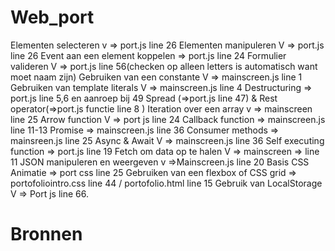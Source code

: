 # Web_port
Elementen selecteren v => port.js line 26
Elementen manipuleren V => port.js line 26
Event aan een element koppelen => port.js line 24
Formulier valideren V => port.js line 56(checken op alleen letters is automatisch want moet naam zijn)
Gebruiken van een constante V => mainscreen.js line 1
Gebruiken van template literals V => mainscreen.js line 4
Destructuring => port.js line 5,6 en aanroep bij 49
Spread (=>port.js line 47) & Rest operator(=>port.js functie line 8 )
Iteration over een array v => mainscreen line 25 
Arrow function V => port js line 24
Callback function => mainscreen.js line 11-13
Promise => mainscreen.js line 36 
Consumer methods => mainsreen.js line 25
Async & Await V => mainscreen.js line 36
Self executing function => port.js line 19 
Fetch om data op te halen V => mainscreen => line  11
JSON manipuleren en weergeven v =>Mainscreen.js line 20
Basis CSS Animatie => port css line 25
Gebruiken van een flexbox of CSS grid => portofoliointro.css line 44 / portofolio.html line 15
Gebruik van LocalStorage V => Port js line 66.

# Bronnen

